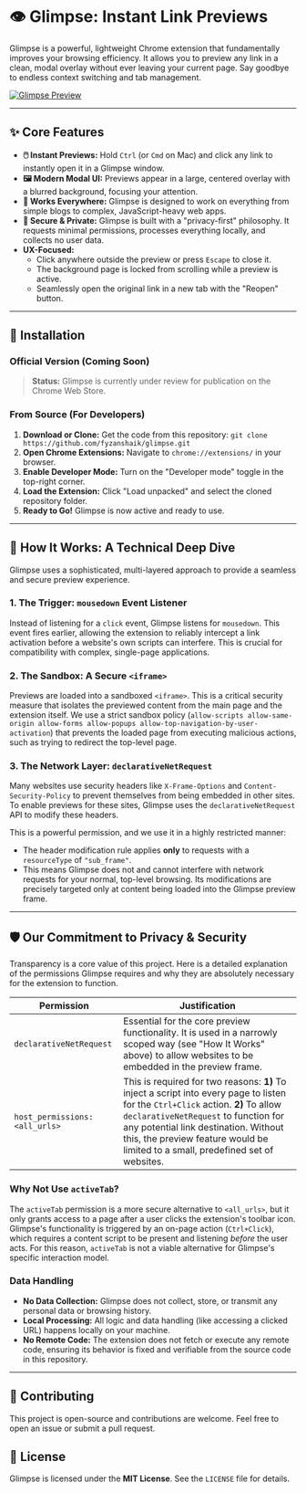 # 👁️ Glimpse: Instant Link Previews

Glimpse is a powerful, lightweight Chrome extension that fundamentally improves your browsing efficiency. It allows you to preview any link in a clean, modal overlay without ever leaving your current page. Say goodbye to endless context switching and tab management.

[![Glimpse Preview](https://media0.giphy.com/media/v1.Y2lkPTc5MGI3NjExM3pnanY1aDRienlsOXMxb3RmMHRhdnk3c3FzYmlvZmJ5YWdxOTRzaSZlcD12MV9pbnRlcm5hbF9naWZfYnlfaWQmY3Q9Zw/CVaJcEMA3mFZ5eMWxF/giphy.gif)](https://github.com/fyzanshaik/glimpse)

---

## ✨ Core Features

*   **🖱️ Instant Previews:** Hold `Ctrl` (or `Cmd` on Mac) and click any link to instantly open it in a Glimpse window.
*   **🖼️ Modern Modal UI:** Previews appear in a large, centered overlay with a blurred background, focusing your attention.
*   **🚀 Works Everywhere:** Glimpse is designed to work on everything from simple blogs to complex, JavaScript-heavy web apps.
*   **🔐 Secure & Private:** Glimpse is built with a "privacy-first" philosophy. It requests minimal permissions, processes everything locally, and collects no user data.
*   **UX-Focused:**
    *   Click anywhere outside the preview or press `Escape` to close it.
    *   The background page is locked from scrolling while a preview is active.
    *   Seamlessly open the original link in a new tab with the "Reopen" button.

---

## 🚀 Installation

### Official Version (Coming Soon)

> **Status:** Glimpse is currently under review for publication on the Chrome Web Store.

### From Source (For Developers)

1.  **Download or Clone:** Get the code from this repository: `git clone https://github.com/fyzanshaik/glimpse.git`
2.  **Open Chrome Extensions:** Navigate to `chrome://extensions/` in your browser.
3.  **Enable Developer Mode:** Turn on the "Developer mode" toggle in the top-right corner.
4.  **Load the Extension:** Click "Load unpacked" and select the cloned repository folder.
5.  **Ready to Go!** Glimpse is now active and ready to use.

---

## 🔧 How It Works: A Technical Deep Dive

Glimpse uses a sophisticated, multi-layered approach to provide a seamless and secure preview experience.

### 1. The Trigger: `mousedown` Event Listener

Instead of listening for a `click` event, Glimpse listens for `mousedown`. This event fires earlier, allowing the extension to reliably intercept a link activation before a website's own scripts can interfere. This is crucial for compatibility with complex, single-page applications.

### 2. The Sandbox: A Secure `<iframe>`

Previews are loaded into a sandboxed `<iframe>`. This is a critical security measure that isolates the previewed content from the main page and the extension itself. We use a strict sandbox policy (`allow-scripts allow-same-origin allow-forms allow-popups allow-top-navigation-by-user-activation`) that prevents the loaded page from executing malicious actions, such as trying to redirect the top-level page.

### 3. The Network Layer: `declarativeNetRequest`

Many websites use security headers like `X-Frame-Options` and `Content-Security-Policy` to prevent themselves from being embedded in other sites. To enable previews for these sites, Glimpse uses the `declarativeNetRequest` API to modify these headers.

This is a powerful permission, and we use it in a highly restricted manner:
*   The header modification rule applies **only** to requests with a `resourceType` of `"sub_frame"`.
*   This means Glimpse does not and cannot interfere with network requests for your normal, top-level browsing. Its modifications are precisely targeted only at content being loaded into the Glimpse preview frame.

---

## 🛡️ Our Commitment to Privacy & Security

Transparency is a core value of this project. Here is a detailed explanation of the permissions Glimpse requires and why they are absolutely necessary for the extension to function.

| Permission                  | Justification                                                                                                                                                                                                                                                                                         |
| --------------------------- | ----------------------------------------------------------------------------------------------------------------------------------------------------------------------------------------------------------------------------------------------------------------------------------------------------- |
| `declarativeNetRequest`     | Essential for the core preview functionality. It is used in a narrowly scoped way (see "How It Works" above) to allow websites to be embedded in the preview frame.                                                                                                                                        |
| `host_permissions: <all_urls>` | This is required for two reasons: **1)** To inject a script into every page to listen for the `Ctrl+Click` action. **2)** To allow `declarativeNetRequest` to function for any potential link destination. Without this, the preview feature would be limited to a small, predefined set of websites. |

### Why Not Use `activeTab`?

The `activeTab` permission is a more secure alternative to `<all_urls>`, but it only grants access to a page after a user clicks the extension's toolbar icon. Glimpse's functionality is triggered by an on-page action (`Ctrl+Click`), which requires a content script to be present and listening *before* the user acts. For this reason, `activeTab` is not a viable alternative for Glimpse's specific interaction model.

### Data Handling

*   **No Data Collection:** Glimpse does not collect, store, or transmit any personal data or browsing history.
*   **Local Processing:** All logic and data handling (like accessing a clicked URL) happens locally on your machine.
*   **No Remote Code:** The extension does not fetch or execute any remote code, ensuring its behavior is fixed and verifiable from the source code in this repository.

---

## 🤝 Contributing

This project is open-source and contributions are welcome. Feel free to open an issue or submit a pull request.

## 📄 License

Glimpse is licensed under the **MIT License**. See the `LICENSE` file for details. 